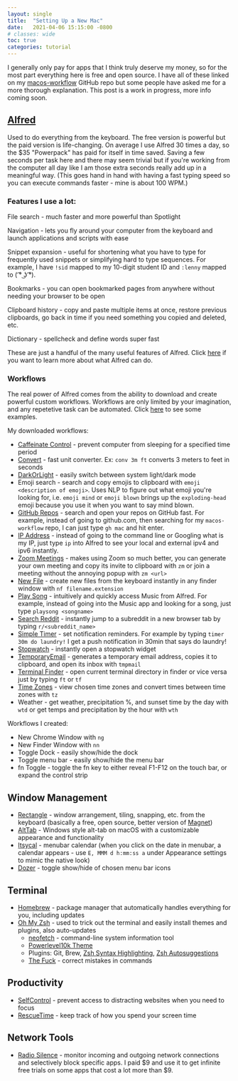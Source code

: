 ```yaml
---
layout: single
title:  "Setting Up a New Mac"
date:   2021-04-06 15:15:00 -0800
# classes: wide
toc: true
categories: tutorial
---
```


I generally only pay for apps that I think truly deserve my money, so for the most part everything here is free and open source. I have all of these linked on my [macos-workflow](https://github.com/raviriley/macos-workflow) GitHub repo but some people have asked me for a more thorough explanation. This post is a work in progress, more info coming soon. 

## [Alfred](https://www.alfredapp.com/)
Used to do everything from the keyboard. The free version is powerful but the paid version is life-changing. On average I use Alfred 30 times a day, so the $35 "Powerpack" has paid for itself in time saved. Saving a few seconds per task here and there may seem trivial but if you're working from the computer all day like I am those extra seconds really add up in a meaningful way. (This goes hand in hand with having a fast typing speed so you can execute commands faster - mine is about 100 WPM.)

### Features I use a lot:

File search - much faster and more powerful than Spotlight

Navigation - lets you fly around your computer from the keyboard and launch applications and scripts with ease

Snippet expansion - useful for shortening what you have to type for frequently used snippets or simplifying hard to type sequences. For example, I have `!sid` mapped to my 10-digit student ID and `:lenny` mapped to ( ͡° ͜ʖ ͡°). 

<!-- insert image here of typing on a form vs using snippet expansion on a form -->

Bookmarks - you can open bookmarked pages from anywhere without needing your browser to be open

Clipboard history - copy and paste multiple items at once, restore previous clipboards, go back in time if you need something you copied and deleted, etc.

Dictionary - spellcheck and define words super fast

These are just a handful of the many useful features of Alfred. Click [here](https://www.alfredapp.com/) if you want to learn more about what Alfred can do. 

### Workflows

The real power of Alfred comes from the ability to download and create powerful custom workflows. Workflows are only limited by your imagination, and any repetetive task can be automated. Click [here](https://www.alfredapp.com/workflows/) to see some examples. 

My downloaded workflows: 

- [Caffeinate Control](https://www.packal.org/workflow/caffeinate-control) - prevent computer from sleeping for a specified time period
- [Convert](https://github.com/deanishe/alfred-convert) - fast unit converter. Ex: `conv 3m ft` converts 3 meters to feet in seconds
- [DarkOrLight](https://github.com/BaksiLi/AlfredWorkflows/tree/master/Index/DarkOrLight) - easily switch between system light/dark mode
- Emoji search - search and copy emojis to clipboard with `emoji <description of emoji>`. Uses NLP to figure out what emoji you're looking for, i.e. `emoji mind` or `emoji blown` brings up the `exploding-head` emoji because you use it when you want to say mind blown.
- [GitHub Repos](http://www.packal.org/workflow/github-repos) - search and open your repos on GitHub fast. For example, instead of going to github.com, then searching for my `macos-workflow` repo, I can just type `gh mac` and hit enter.  
- [IP Address](https://github.com/alexchantastic/alfred-ip-address-workflow) - instead of going to the command line or Googling what is my IP, just type `ip` into Alfred to see your local and external ipv4 and ipv6 instantly.
- [Zoom Meetings](https://github.com/aurooba/alfred-workflow-zoom-meetings) - makes using Zoom so much better, you can generate your own meeting and copy its invite to clipboard with `zm` or join a meeting without the annoying popup with `zm <url>`
- [New File](https://github.com/vitorgalvao/alfred-workflows/tree/master/NewFile) - create new files from the keyboard instantly in any finder window with `nf filename.extension`
- [Play Song](https://github.com/caleb531/play-song) - intuitively and quickly access Music from Alfred. For example, instead of going into the Music app and looking for a song, just type `playsong <songname>`
- [Search Reddit](https://github.com/deanishe/alfred-reddit) - instantly jump to a subreddit in a new browser tab by typing `r/<subreddit_name>`
- [Simple Timer](https://www.packal.org/workflow/simple-timer) - set notification reminders. For example by typing `timer 30m do laundry!` I get a push notification in 30min that says do laundry!
- [Stopwatch](https://github.com/jamiebullock/alfred-workflows/blob/master/Stopwatch.alfredworkflow) - instantly open a stopwatch widget
- [TemporaryEmail](https://github.com/vitorgalvao/alfred-workflows/tree/master/TemporaryEmail) - generates a temporary email address, copies it to clipboard, and open its inbox with `tmpmail`
- [Terminal Finder](https://github.com/LeEnno/alfred-terminalfinder) - open current terminal directory in finder or vice versa just by typing `ft` or `tf`
- [Time Zones](https://github.com/jaroslawhartman/TimeZones-Alfred) - view chosen time zones and convert times between time zones with `tz`
- Weather - get weather, precipitation %, and sunset time by the day with `wtd` or get temps and precipitation by the hour with `wth`

Workflows I created:

- New Chrome Window with `ng`
- New Finder Window with `nn`
- Toggle Dock - easily show/hide the dock
- Toggle menu bar - easily show/hide the menu bar
- fn Toggle - toggle the fn key to either reveal F1-F12 on the touch bar, or expand the control strip


## Window Management
- [Rectangle](https://github.com/rxhanson/Rectangle) - window arrangement, tiling, snapping, etc. from the keyboard (basically a free, open source, better version of [Magnet](https://apps.apple.com/us/app/magnet/id441258766?mt=12))
- [AltTab](https://github.com/lwouis/alt-tab-macos) - Windows style alt-tab on macOS with a customizable appearance and functionality 
- [Itsycal](https://www.mowglii.com/itsycal/) - menubar calendar (when you click on the date in menubar, a calendar appears - use `E, MMM d h:mm:ss a` under Appearance settings to mimic the native look)
- [Dozer](https://github.com/Mortennn/Dozer) - toggle show/hide of chosen menu bar icons

## Terminal
- [Homebrew](https://brew.sh/) - package manager that automatically handles everything for you, including updates
- [Oh My Zsh](https://github.com/ohmyzsh/ohmyzsh) - used to trick out the terminal and easily install themes and plugins, also auto-updates
    - [neofetch](https://github.com/dylanaraps/neofetch) - command-line system information tool
    - [Powerlevel10k Theme](https://github.com/romkatv/powerlevel10k)
    - Plugins: Git, Brew, [Zsh Syntax Highlighting](https://github.com/zsh-users/zsh-syntax-highlighting), [Zsh Autosuggestions](https://github.com/zsh-users/zsh-autosuggestions)
    - [The Fuck](https://github.com/nvbn/thefuck) - correct mistakes in commands


## Productivity
- [SelfControl](https://selfcontrolapp.com/) - prevent access to distracting websites when you need to focus
- [RescueTime](https://www.rescuetime.com/) - keep track of how you spend your screen time

## Network Tools
- [Radio Silence](https://radiosilenceapp.com/) - monitor incoming and outgoing network connections and selectively block specific apps. I paid $9 and use it to get infinite free trials on some apps that cost a lot more than $9.
